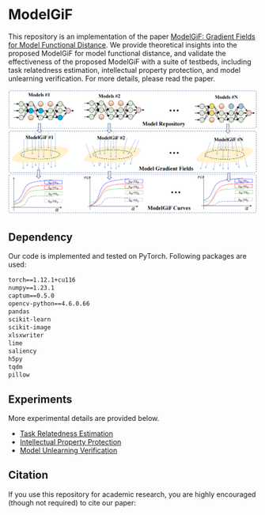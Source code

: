 # ModelGiF

This repository is an implementation of the paper [ModelGiF: Gradient Fields for Model Functional Distance]().  We provide theoretical insights into the proposed ModelGiF for model functional distance, and validate the effectiveness of the proposed ModelGiF with a suite of testbeds, including task relatedness estimation, intellectual property protection, and model unlearning verification. For more details, please read the paper.

![image-20230807180641610](assets/README/image-20230807180641610.png)

## Dependency

Our code is implemented and tested on PyTorch. Following packages are used:

```
torch==1.12.1+cu116
numpy==1.23.1
captum==0.5.0
opencv-python==4.6.0.66
pandas
scikit-learn
scikit-image
xlsxwriter
lime
saliency
h5py
tqdm
pillow
```

## Experiments

More experimental details are provided below.

- [Task Relatedness Estimation]()
- [Intellectual Property Protection]()
- [Model Unlearning Verification]()

## Citation

If you use this repository for academic research, you are highly encouraged (though not required) to cite our paper:

```
```

